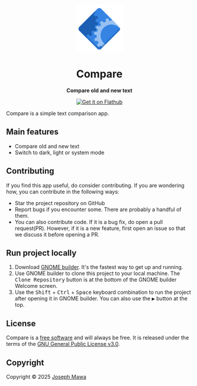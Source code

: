 <!-- markdownlint-disable -->
<div align="center">
  <img src="./data/icons/hicolor/scalable/apps/io.github.josephmawa.Compare.svg" alt="Compare" width="128" height="128"/>
</div>
<h1 align="center">Compare</h1>
<p align="center"><b>Compare old and new text</b></p>
<div align="center">
  <a href="https://flathub.org/apps/io.github.josephmawa.Compare">
    <img width="240" alt="Get it on Flathub" src="https://flathub.org/api/badge?locale=en"/>
  </a>
</div>

<!-- markdownlint-enable -->
<!-- markdownlint-disable headings -->

Compare is a simple text comparison app.

 ## Main features

- Compare old and new text
- Switch to dark, light or system mode

## Contributing

If you find this app useful, do consider contributing. If you are wondering how,
you can contribute in the following ways:

- Star the project repository on GitHub
- Report bugs if you encounter some. There are probably a handful of them.
- You can also contribute code. If it is a bug fix, do open a pull request(PR). However,
if it is a new feature, first open an issue so that we discuss it before opening
a PR.

## Run project locally
 <!-- markdownlint-disable no-inline-html -->
1. Download [GNOME builder](https://flathub.org/apps/org.gnome.Builder). It's the
 fastest way to get up and running.
1. Use GNOME builder to clone this project to your local machine. The
<kbd>Clone Repository</kbd> button is at the bottom of the GNOME builder Welcome
 screen.
1. Use the <kbd>Shift</kbd> + <kbd>Ctrl</kbd> + <kbd>Space</kbd> keyboard
combination to run the project after opening it in GNOME builder. You can also
 use the <kbd>▶</kbd> button at the top.
 <!-- markdownlint-enable no-inline-html -->

## License

Compare is a [free software](https://www.gnu.org/philosophy/free-sw.html) and
will always be free. It is released under the terms of the
[GNU General Public License v3.0](./LICENSE).

## Copyright

Copyright © 2025 [Joseph Mawa](https://github.com/josephmawa)
